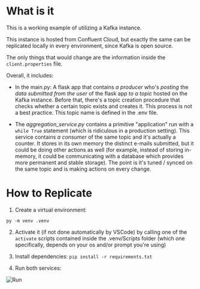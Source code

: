 # What is it

This is a working example of utilizing a Kafka instance.

This instance is hosted from Confluent Cloud, but exactly the same can be replicated locally in every environment, since Kafka is open source.

The only things that would change are the information inside the `client.properties` file.

Overall, it includes:
* In the main.py:
A flask app that contains *a producer* who's *posting* the *data submitted from the user* of the flask app *to a topic* hosted on the Kafka instance.
Before that, there's a topic creation procedure that checks whether a certain topic exists and creates it. This process is not a best practice.
This topic name is defined in the .env file.

* The *aggregation_service.py* contains a primitive "application" run with a `while True` statement (which is ridiculous in a production setting).
This service contains *a consumer* of the same topic and it's actually a counter. It stores in its own memory the distinct e-mails submitted, but it could be doing other actions as well (for example, instead of storing in-memory, it could be communicating with a database which provides more permanent and stable storage).
The point is it's tuned / synced on the same topic and is making actions on every change.

# How to Replicate
1. Create a virtual environment:

```py -m venv .venv```

2. Activate it (if not done automatically by VSCode) by calling one of the `activate` scripts contained inside the .venv/Scripts folder (which one specifically, depends on your os and/or prompt you're using)

3. Install dependencies:
```pip install -r requirements.txt```

4. Run both services:

![Run](docs/use_of_kafka_example.PNG)
